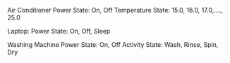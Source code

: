 Air Conditioner
Power State: On, Off
Temperature State: 15.0, 16.0, 17.0,...., 25.0

Laptop:
Power State: On, Off, Sleep

Washing Machine
Power State: On, Off
Activity State: Wash, Rinse, Spin, Dry
